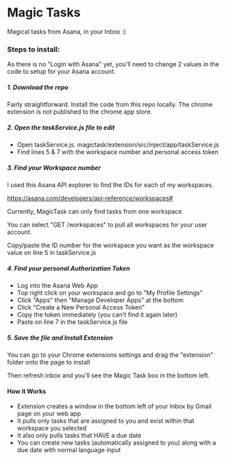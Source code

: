 <h1>Magic Tasks</h1>
<p>Magical tasks from Asana, in your Inbox :)</p>

<h3>Steps to install:</h3>
<p>As there is no "Login with Asana" yet, you'll need to change 2 values in the code to setup for your Asana account.</p>

<h5>1. Download the repo</h5>
<p>Fairly straightforward. Install the code from this repo locally. The chrome extension is not published to the chrome app store.</p>

<h5>2. Open the taskService.js file to edit</h5>	
<ul>
	<li>Open taskService.js. magictask/extension/src/inject/app/taskService.js</li>
	<li>Find lines 5 & 7 with the workspace number and personal access token</li>
</ul>

<h5>3. Find your Workspace number</h5>
<p>I used this Asana API explorer to find the IDs for each of my workspaces.</p>
<a href="https://asana.com/developers/api-reference/workspaces#">https://asana.com/developers/api-reference/workspaces#</a>
<p>Currently, MagicTask can only find tasks from one workspace.</p>
<p>You can select "GET /workspaces" to pull all workspaces for your user account.</p>
<p>Copy/paste the ID number for the workspace you want as the workspace value on line 5 in taskService.js</p>

<h5>4. Find your personal Authorization Token</h5>
<ul>
	<li>Log into the Asana Web App</li>
	<li>Top right click on your workspace and go to "My Profile Settings"</li>
	<li>Click "Apps" then "Manage Developer Apps" at the bottom</li>
	<li>Click "Create a New Personal Access Token"</li>
	<li>Copy the token immediately (you can't find it again later)</li>
	<li>Paste on line 7 in the taskService.js file</li>
</ul>

<h5>5. Save the file and Install Extension</h5>
<p>You can go to your Chrome extensions settings and drag the "extension" folder onto the page to install</p>
<p>Then refresh inbox and you'll see the Magic Task box in the bottom left.</p>



<h4>How it Works</h4>
<ul>
	<li>Extension creates a window in the bottom left of your Inbox by Gmail page on your web app</li>
	<li>It pulls only tasks that are assigned to you and exist within that workspace you selected</li>
	<li>It also only pulls tasks that HAVE a due date</li>
	<li>You can create new tasks (automatically assigned to you) along with a due date with normal language input</li>
</ul>









